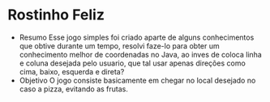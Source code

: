 # Rostinho Feliz 
* Resumo
    Esse jogo simples foi criado aparte de alguns conhecimentos que obtive durante um tempo, resolvi faze-lo para obter um conhecimento melhor de coordenadas no Java, ao inves de coloca linha e coluna desejada pelo usuario, que tal usar apenas direções como cima, baixo, esquerda e direta?
* Objetivo
    O jogo consiste basicamente em chegar no local desejado no caso a pizza, evitando as frutas.
